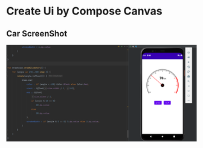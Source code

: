 # Create Ui by Compose Canvas 

## Car ScreenShot
<img src="https://github.com/shakbari435/Canvas-UI/blob/master/screen/car.PNG">
